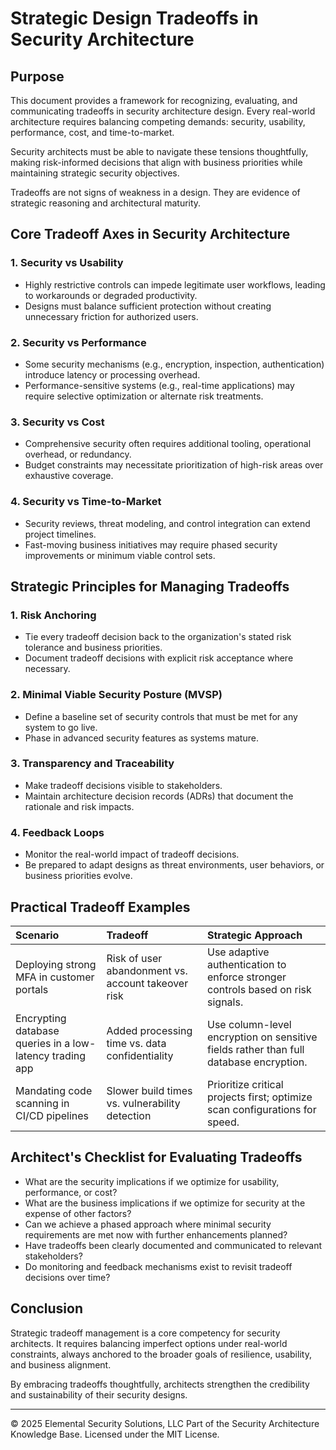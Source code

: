 # Strategic Design Tradeoffs in Security Architecture

## Purpose

This document provides a framework for recognizing, evaluating, and communicating tradeoffs in security architecture design. Every real-world architecture requires balancing competing demands: security, usability, performance, cost, and time-to-market.

Security architects must be able to navigate these tensions thoughtfully, making risk-informed decisions that align with business priorities while maintaining strategic security objectives.

Tradeoffs are not signs of weakness in a design. They are evidence of strategic reasoning and architectural maturity.


## Core Tradeoff Axes in Security Architecture

### 1. Security vs Usability
- Highly restrictive controls can impede legitimate user workflows, leading to workarounds or degraded productivity.
- Designs must balance sufficient protection without creating unnecessary friction for authorized users.

### 2. Security vs Performance
- Some security mechanisms (e.g., encryption, inspection, authentication) introduce latency or processing overhead.
- Performance-sensitive systems (e.g., real-time applications) may require selective optimization or alternate risk treatments.

### 3. Security vs Cost
- Comprehensive security often requires additional tooling, operational overhead, or redundancy.
- Budget constraints may necessitate prioritization of high-risk areas over exhaustive coverage.

### 4. Security vs Time-to-Market
- Security reviews, threat modeling, and control integration can extend project timelines.
- Fast-moving business initiatives may require phased security improvements or minimum viable control sets.


## Strategic Principles for Managing Tradeoffs

### 1. Risk Anchoring
- Tie every tradeoff decision back to the organization's stated risk tolerance and business priorities.
- Document tradeoff decisions with explicit risk acceptance where necessary.

### 2. Minimal Viable Security Posture (MVSP)
- Define a baseline set of security controls that must be met for any system to go live.
- Phase in advanced security features as systems mature.

### 3. Transparency and Traceability
- Make tradeoff decisions visible to stakeholders.
- Maintain architecture decision records (ADRs) that document the rationale and risk impacts.

### 4. Feedback Loops
- Monitor the real-world impact of tradeoff decisions.
- Be prepared to adapt designs as threat environments, user behaviors, or business priorities evolve.


## Practical Tradeoff Examples

| Scenario | Tradeoff | Strategic Approach |
|:---------|:---------|:-------------------|
| Deploying strong MFA in customer portals | Risk of user abandonment vs. account takeover risk | Use adaptive authentication to enforce stronger controls based on risk signals. |
| Encrypting database queries in a low-latency trading app | Added processing time vs. data confidentiality | Use column-level encryption on sensitive fields rather than full database encryption. |
| Mandating code scanning in CI/CD pipelines | Slower build times vs. vulnerability detection | Prioritize critical projects first; optimize scan configurations for speed. |


## Architect's Checklist for Evaluating Tradeoffs

- What are the security implications if we optimize for usability, performance, or cost?
- What are the business implications if we optimize for security at the expense of other factors?
- Can we achieve a phased approach where minimal security requirements are met now with further enhancements planned?
- Have tradeoffs been clearly documented and communicated to relevant stakeholders?
- Do monitoring and feedback mechanisms exist to revisit tradeoff decisions over time?


## Conclusion

Strategic tradeoff management is a core competency for security architects. It requires balancing imperfect options under real-world constraints, always anchored to the broader goals of resilience, usability, and business alignment.

By embracing tradeoffs thoughtfully, architects strengthen the credibility and sustainability of their security designs.


---
© 2025 Elemental Security Solutions, LLC
Part of the Security Architecture Knowledge Base.
Licensed under the MIT License.
